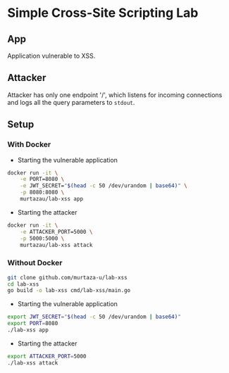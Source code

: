# Simple Cross-Site Scripting Lab

## App

Application vulnerable to XSS.

## Attacker

Attacker has only one endpoint '/', which listens for incoming
connections and logs all the query parameters to `stdout`.

## Setup

### With Docker

* Starting the vulnerable application

```bash
docker run -it \
    -e PORT=8080 \
    -e JWT_SECRET="$(head -c 50 /dev/urandom | base64)" \
    -p 8080:8080 \
    murtazau/lab-xss app
```

* Starting the attacker

```bash
docker run -it \
    -e ATTACKER_PORT=5000 \
    -p 5000:5000 \
    murtazau/lab-xss attack
```

### Without Docker

```bash
git clone github.com/murtaza-u/lab-xss
cd lab-xss
go build -o lab-xss cmd/lab-xss/main.go
```

* Starting the vulnerable application

```bash
export JWT_SECRET="$(head -c 50 /dev/urandom | base64)"
export PORT=8080
./lab-xss app
```

* Starting the attacker

```bash
export ATTACKER_PORT=5000
./lab-xss attack
```
